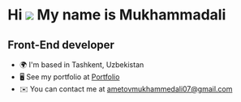 Hi ![](https://user-images.githubusercontent.com/18350557/176309783-0785949b-9127-417c-8b55-ab5a4333674e.gif) My name is Mukhammadali
=====================================================================================================================================

Front-End developer
-------------------

* 🌍  I'm based in Tashkent, Uzbekistan  
* 🖥️  See my portfolio at [Portfolio](http://t.me/ametovme_portfolio)  
* ✉️  You can contact me at [ametovmukhammedali07@gmail.com](mailto:ametovmukhammedali07@gmail.com)
